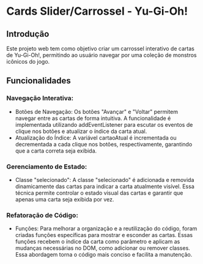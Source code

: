 # Cards Slider/Carrossel - Yu-Gi-Oh!

## Introdução
Este projeto web tem como objetivo criar um carrossel interativo de cartas de Yu-Gi-Oh!, permitindo ao usuário navegar por uma coleção de monstros icônicos do jogo.

## Funcionalidades
### Navegação Interativa:
  - Botões de Navegação: Os botões "Avançar" e "Voltar" permitem navegar entre as cartas de forma intuitiva. A funcionalidade é implementada utilizando addEventListener para escutar os eventos de clique nos botões e atualizar o índice da carta atual.
  - Atualização do Índice: A variável cartaoAtual é incrementada ou decrementada a cada clique nos botões, respectivamente, garantindo que a carta correta seja exibida.
### Gerenciamento de Estado:
  - Classe "selecionado": A classe "selecionado" é adicionada e removida dinamicamente das cartas para indicar a carta atualmente visível. Essa técnica permite controlar o estado visual das cartas e garantir que apenas uma carta seja exibida por vez.
### Refatoração de Código:
  - Funções: Para melhorar a organização e a reutilização do código, foram criadas funções específicas para mostrar e esconder as cartas. Essas funções recebem o índice da carta como parâmetro e aplicam as mudanças necessárias no DOM, como adicionar ou remover classes. Essa abordagem torna o código mais conciso e facilita a manutenção.
